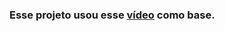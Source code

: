 ### Esse projeto usou esse [vídeo](https://www.youtube.com/watch?v=3Ec9zY1C2og&list=WL&index=17&t=1415s) como base.
